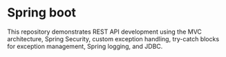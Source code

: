 <h1>Spring boot</h1>

This repository demonstrates REST API development using the MVC architecture, Spring Security, custom exception handling, try-catch blocks for exception management, Spring logging, and JDBC.


